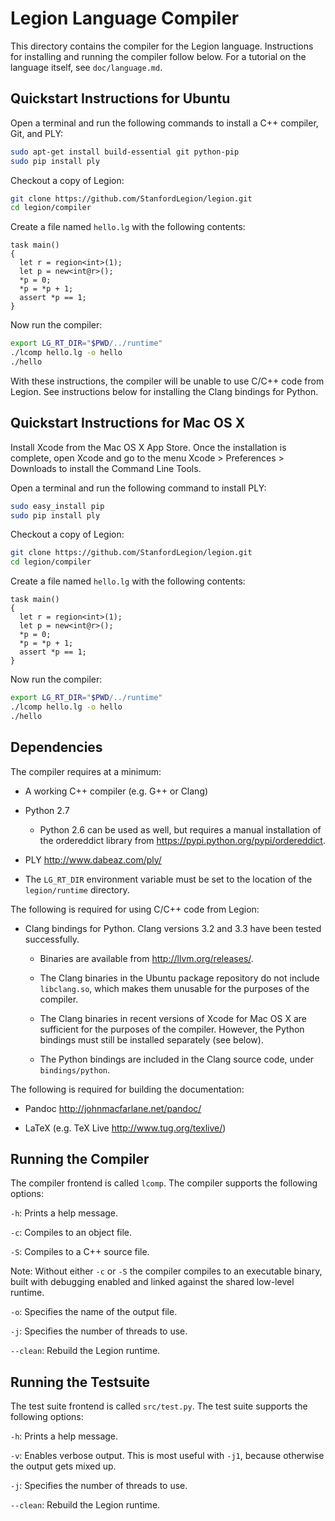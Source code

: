 
# Legion Language Compiler

This directory contains the compiler for the Legion
language. Instructions for installing and running the compiler follow
below. For a tutorial on the language itself, see `doc/language.md`.

## Quickstart Instructions for Ubuntu

Open a terminal and run the following commands to install a C++
compiler, Git, and PLY:

```bash
sudo apt-get install build-essential git python-pip
sudo pip install ply
```

Checkout a copy of Legion:

```bash
git clone https://github.com/StanfordLegion/legion.git
cd legion/compiler
```

Create a file named `hello.lg` with the following contents:

``` {.legion #section1}
task main()
{
  let r = region<int>(1);
  let p = new<int@r>();
  *p = 0;
  *p = *p + 1;
  assert *p == 1;
}
```

Now run the compiler:

```bash
export LG_RT_DIR="$PWD/../runtime"
./lcomp hello.lg -o hello
./hello
```

With these instructions, the compiler will be unable to use C/C++ code
from Legion. See instructions below for installing the Clang bindings
for Python.

## Quickstart Instructions for Mac OS X

Install Xcode from the Mac OS X App Store. Once the installation is
complete, open Xcode and go to the menu Xcode > Preferences >
Downloads to install the Command Line Tools.

Open a terminal and run the following command to install PLY:

```bash
sudo easy_install pip
sudo pip install ply
```

Checkout a copy of Legion:

```bash
git clone https://github.com/StanfordLegion/legion.git
cd legion/compiler
```

Create a file named `hello.lg` with the following contents:

``` {.legion #section2}
task main()
{
  let r = region<int>(1);
  let p = new<int@r>();
  *p = 0;
  *p = *p + 1;
  assert *p == 1;
}
```

Now run the compiler:

```bash
export LG_RT_DIR="$PWD/../runtime"
./lcomp hello.lg -o hello
./hello
```

## Dependencies

The compiler requires at a minimum:

  * A working C++ compiler (e.g. G++ or Clang)

  * Python 2.7

      * Python 2.6 can be used as well, but requires a manual
        installation of the ordereddict library from
        <https://pypi.python.org/pypi/ordereddict>.

  * PLY <http://www.dabeaz.com/ply/>

  * The `LG_RT_DIR` environment variable must be set to the location
    of the `legion/runtime` directory.

The following is required for using C/C++ code from Legion:

  * Clang bindings for Python. Clang versions 3.2 and 3.3 have been
    tested successfully.

      * Binaries are available from <http://llvm.org/releases/>.

      * The Clang binaries in the Ubuntu package repository do not
        include `libclang.so`, which makes them unusable for the
        purposes of the compiler.

      * The Clang binaries in recent versions of Xcode for Mac OS X
        are sufficient for the purposes of the compiler. However, the
        Python bindings must still be installed separately (see
        below).

      * The Python bindings are included in the Clang source code,
        under `bindings/python`.

The following is required for building the documentation:

  * Pandoc <http://johnmacfarlane.net/pandoc/>

  * LaTeX (e.g. TeX Live <http://www.tug.org/texlive/>)

## Running the Compiler

The compiler frontend is called `lcomp`. The compiler supports the
following options:

`-h`: Prints a help message.

`-c`: Compiles to an object file.

`-S`: Compiles to a C++ source file.

Note: Without either `-c` or `-S` the compiler compiles to an
executable binary, built with debugging enabled and linked against the
shared low-level runtime.

`-o`: Specifies the name of the output file.

`-j`: Specifies the number of threads to use.

`--clean`: Rebuild the Legion runtime.

## Running the Testsuite

The test suite frontend is called `src/test.py`. The test suite
supports the following options:

`-h`: Prints a help message.

`-v`: Enables verbose output. This is most useful with `-j1`, because
otherwise the output gets mixed up.

`-j`: Specifies the number of threads to use.

`--clean`: Rebuild the Legion runtime.
